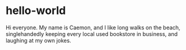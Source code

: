 # hello-world

Hi everyone.  My name is Caemon, and I like long walks on the beach, singlehandedly keeping every local used bookstore in business, and laughing at my own jokes.
